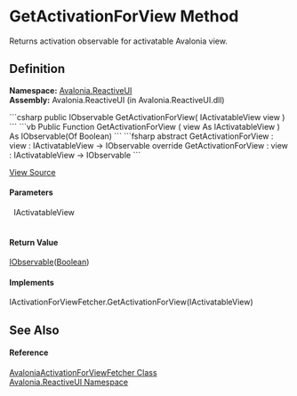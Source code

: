 # GetActivationForView Method


Returns activation observable for activatable Avalonia view.



## Definition
**Namespace:** <a href="N_Avalonia_ReactiveUI">Avalonia.ReactiveUI</a>  
**Assembly:** Avalonia.ReactiveUI (in Avalonia.ReactiveUI.dll)

<Tabs groupId="api-code-preview">
<TabItem value="csharp" label="C#">
```csharp
public IObservable<bool> GetActivationForView(
	IActivatableView view
)
```
</TabItem>
<TabItem value="vb" label="VB">
```vb
Public Function GetActivationForView ( 
	view As IActivatableView
) As IObservable(Of Boolean)
```
</TabItem>
<TabItem value="fsharp" label="F#">
```fsharp
abstract GetActivationForView : 
        view : IActivatableView -> IObservable<bool> 
override GetActivationForView : 
        view : IActivatableView -> IObservable<bool> 
```
</TabItem>
</Tabs>



<a href="https://github.com/AvaloniaUI/Avalonia/tree/master/src/Avalonia.ReactiveUI/AvaloniaActivationForViewFetcher.cs#L28" title="View the source code">View Source</a>



#### Parameters
<dl><dt>  IActivatableView</dt><dd> </dd></dl>

#### Return Value
<a href="https://learn.microsoft.com/dotnet/api/system.iobservable-1" target="_blank" rel="noopener noreferrer">IObservable</a>(<a href="https://learn.microsoft.com/dotnet/api/system.boolean" target="_blank" rel="noopener noreferrer">Boolean</a>)

#### Implements
IActivationForViewFetcher.GetActivationForView(IActivatableView)  


## See Also


#### Reference
<a href="T_Avalonia_ReactiveUI_AvaloniaActivationForViewFetcher">AvaloniaActivationForViewFetcher Class</a>  
<a href="N_Avalonia_ReactiveUI">Avalonia.ReactiveUI Namespace</a>  

